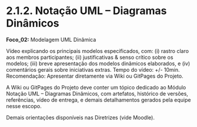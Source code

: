 # 2.1.2. Notação UML – Diagramas Dinâmicos

**Foco_02:** Modelagem UML Dinâmica

Vídeo explicando os principais modelos especificados, com: (i) rastro claro aos membros participantes; (ii) justificativas & senso crítico sobre os modelos; (iii) breve apresentação dos modelos dinâmicos elaborados, e (iv) comentários gerais sobre iniciativas extras. Tempo do vídeo: +/- 10min. Recomendação: Apresentar diretamente via Wiki ou GitPages do Projeto.

A Wiki ou GitPages do Projeto deve conter um tópico dedicado ao Módulo Notação UML – Diagramas Dinâmicos, com artefatos, histórico de versões, referências, vídeo de entrega, e demais detalhamentos gerados pela equipe nesse escopo.

Demais orientações disponíveis nas Diretrizes (vide Moodle).
